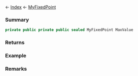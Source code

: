 ← [Index](Api-Index) ← [MyFixedPoint](VRage.MyFixedPoint)

### Summary

```csharp
private public private public sealed MyFixedPoint MaxValue
```

### Returns

### Example

### Remarks

